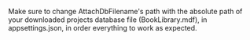 Make sure to change AttachDbFilename's path with the absolute path of your downloaded projects database file (BookLibrary.mdf), in appsettings.json, in order everything to work as expected.

